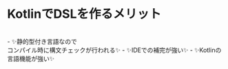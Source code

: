 # KotlinでDSLを作るメリット  
<br />
- ✨静的型付き言語なので<br />コンパイル時に構文チェックが行われる✨
- ✨IDEでの補完が強い✨
- ✨Kotlinの言語機能が強い✨